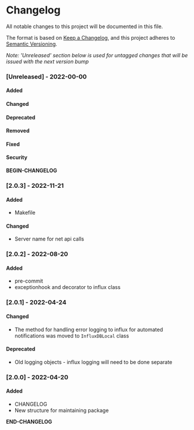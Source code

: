 # Changelog

All notable changes to this project will be documented in this file.

The format is based on [Keep a Changelog](https://keepachangelog.com/en/1.0.0/), and this project adheres to [Semantic Versioning](https://semver.org/spec/v2.0.0.html).

_Note: 'Unreleased' section below is used for untagged changes that will be issued with the next version bump_

### [Unreleased] - 2022-00-00
#### Added
#### Changed
#### Deprecated
#### Removed
#### Fixed
#### Security
__BEGIN-CHANGELOG__

### [2.0.3] - 2022-11-21
#### Added
 - Makefile
#### Changed
 - Server name for net api calls

### [2.0.2] - 2022-08-20
#### Added
 - pre-commit
 - exceptionhook and decorator to influx class

### [2.0.1] - 2022-04-24
#### Changed
 - The method for handling error logging to influx for automated notifications was moved to `InfluxDBLocal` class
#### Deprecated
 - Old logging objects - influx logging will need to be done separate

### [2.0.0] - 2022-04-20
#### Added
 - CHANGELOG
 - New structure for maintaining package

__END-CHANGELOG__
